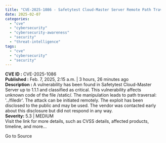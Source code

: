 ```yaml
---
title: "CVE-2025-1086 - Safetytest Cloud-Master Server Remote Path Traversal Vulnerability"
date: 2025-02-07
categories: 
  - "cve"
  - "cybersecurity"
  - "cybersecurity-awareness"
  - "security"
  - "threat-intelligence"
tags: 
  - "cve"
  - "cybersecurity"
  - "security"
---
```


**CVE ID :** CVE-2025-1086  
**Published :** Feb. 7, 2025, 2:15 a.m. | 3 hours, 26 minutes ago  
**Description :** A vulnerability has been found in Safetytest Cloud-Master Server up to 1.1.1 and classified as critical. This vulnerability affects unknown code of the file /static/. The manipulation leads to path traversal: '../filedir'. The attack can be initiated remotely. The exploit has been disclosed to the public and may be used. The vendor was contacted early about this disclosure but did not respond in any way.  
**Severity:** 5.3 | MEDIUM  
Visit the link for more details, such as CVSS details, affected products, timeline, and more...

Go to Source
